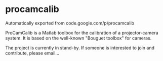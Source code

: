 # procamcalib
Automatically exported from code.google.com/p/procamcalib

ProCamCalib is a Matlab toolbox for the calibration of a projector-camera system. It is based on the well-known 
"Bouguet toolbox" for cameras. 

The project is currently in stand-by. If someone is interested to join and contribute, please email...
